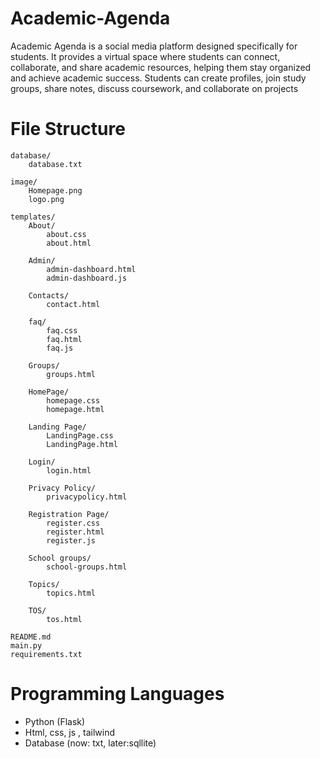 # Academic-Agenda
Academic Agenda is a social media platform designed specifically for students. It provides a virtual space where students can connect, collaborate, and share academic resources, helping them stay organized and achieve academic success. Students can create profiles, join study groups, share notes, discuss coursework, and collaborate on projects

# File Structure
```
database/
    database.txt

image/
    Homepage.png
    logo.png

templates/
    About/
        about.css
        about.html

    Admin/
        admin-dashboard.html
        admin-dashboard.js

    Contacts/
        contact.html

    faq/
        faq.css
        faq.html
        faq.js

    Groups/
        groups.html

    HomePage/
        homepage.css
        homepage.html

    Landing Page/
        LandingPage.css
        LandingPage.html

    Login/
        login.html

    Privacy Policy/
        privacypolicy.html

    Registration Page/
        register.css
        register.html
        register.js

    School groups/
        school-groups.html

    Topics/
        topics.html

    TOS/
        tos.html

README.md
main.py
requirements.txt

```

# Programming Languages 
- Python (Flask)
- Html, css, js , tailwind
- Database (now: txt, later:sqllite)



